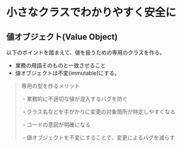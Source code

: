 # 小さなクラスでわかりやすく安全に

## 値オブジェクト(Value Object)

以下のポイントを踏まえて、値を扱うための専用のクラスを作る。

- 業務の用語そのものと一致させること
- 値オブジェクトは不変(immutable)にする。

> 専用の型を作るメリット
>
> ・業務的に不適切な値が混入するバグを防ぐ
>
> ・クラス名などを手がかりに変更の対象箇所が特定しやすくなる
>
> ・コードの意図が明確になる
>
> ・値オブジェクトを不変にすることで、変更によるバグを減らす




